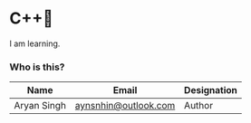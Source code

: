 # C++🚀

I am learning.

### Who is this?

|Name|Email|Designation|      
|----|-----|-------|      
|Aryan Singh|aynsnhin@outlook.com|Author|


